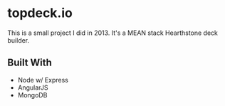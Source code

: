 # topdeck.io

This is a small project I did in 2013. It's a MEAN stack Hearthstone deck builder.

## Built With

* Node w/ Express
* AngularJS
* MongoDB
